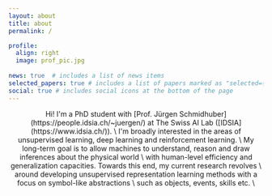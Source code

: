 ```yaml
---
layout: about
title: about
permalink: /

profile:
  align: right
  image: prof_pic.jpg
  
news: true  # includes a list of news items
selected_papers: true # includes a list of papers marked as "selected={true}"
social: true # includes social icons at the bottom of the page
---
```




<p align="center">
  Hi! I'm a PhD student with [Prof. Jürgen Schmidhuber](https://people.idsia.ch/~juergen/) at The Swiss AI Lab ([IDSIA](https://www.idsia.ch/)). \
  I'm broadly interested in the areas of unsupervised learning, deep learning and reinforcement learning. \
  My long-term goal is to allow machines to understand, reason and draw inferences about the physical world \ 
  with human-level efficiency and generalization capacities. Towards this end, my current research revolves \
  around developing unsupervised representation learning methods with a focus on symbol-like abstractions \
  such as objects, events, skills etc. \
</p>
